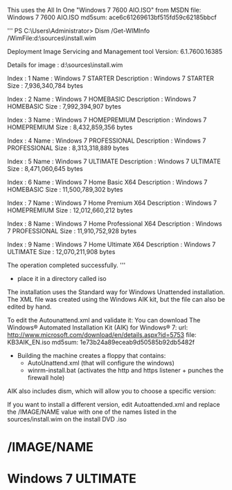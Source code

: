This uses the All In One "Windows 7 7600 AIO.ISO" from MSDN
file: Windows 7 7600 AIO.ISO
md5sum: ace6c61269613bf515fd59c62185bbcf

'''
PS C:\Users\Administrator> Dism /Get-WIMInfo /WimFile:d:\sources\install.wim

Deployment Image Servicing and Management tool
Version: 6.1.7600.16385

Details for image : d:\sources\install.wim

Index : 1
Name : Windows 7 STARTER
Description : Windows 7 STARTER
Size : 7,936,340,784 bytes

Index : 2
Name : Windows 7 HOMEBASIC
Description : Windows 7 HOMEBASIC
Size : 7,992,394,907 bytes

Index : 3
Name : Windows 7 HOMEPREMIUM
Description : Windows 7 HOMEPREMIUM
Size : 8,432,859,356 bytes

Index : 4
Name : Windows 7 PROFESSIONAL
Description : Windows 7 PROFESSIONAL
Size : 8,313,318,889 bytes

Index : 5
Name : Windows 7 ULTIMATE
Description : Windows 7 ULTIMATE
Size : 8,471,060,645 bytes

Index : 6
Name : Windows 7 Home Basic X64
Description : Windows 7 HOMEBASIC
Size : 11,500,789,302 bytes

Index : 7
Name : Windows 7 Home Premium X64
Description : Windows 7 HOMEPREMIUM
Size : 12,012,660,212 bytes

Index : 8
Name : Windows 7 Home Professional X64
Description : Windows 7 PROFESSIONAL
Size : 11,910,752,928 bytes

Index : 9
Name : Windows 7 Home Ultimate X64
Description : Windows 7 ULTIMATE
Size : 12,070,211,908 bytes

The operation completed successfully.
'''

- place it in a directory called iso

The installation uses the Standard way for Windows Unattended installation. The XML file was created using the Windows AIK kit, but the file can also be edited by hand.

To edit the Autounattend.xml and validate it:
You can download The Windows® Automated Installation Kit (AIK) for Windows® 7:
url: http://www.microsoft.com/download/en/details.aspx?id=5753
file: KB3AIK_EN.iso
md5sum: 1e73b24a89eceab9d50585b92db5482f



- Building the machine creates a floppy that contains:
  - AutoUnattend.xml (that will configure the windows)
  - winrm-install.bat (activates the http and https listener + punches the firewall hole)

AIK also includes dism, which will allow you to choose a specific version:

If you want to install a different version, edit Autoattended.xml and replace the /IMAGE/NAME value with
one of the names listed in the sources/install.wim on the install DVD .iso

# <InstallFrom>
#     <MetaData wcm:action="add">
#         <Key>/IMAGE/NAME</Key>
#         <Value>Windows 7 ULTIMATE</Value>
#     </MetaData>
# </InstallFrom>


